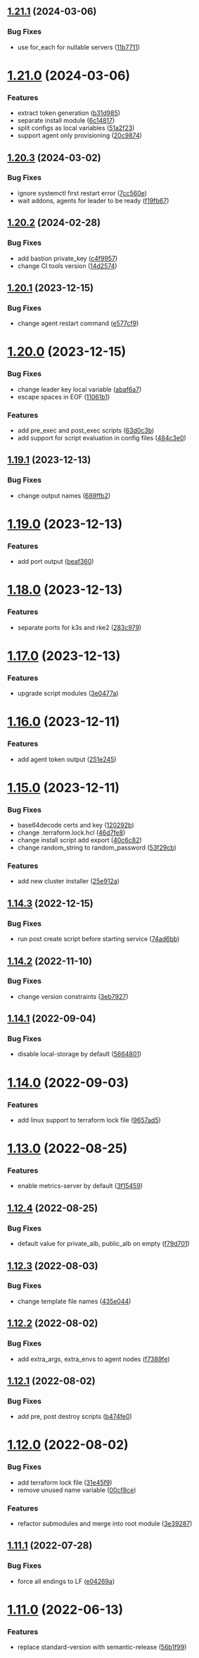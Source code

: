 ## [1.21.1](https://github.com/cktf/terraform-module-rke/compare/1.21.0...1.21.1) (2024-03-06)


### Bug Fixes

* use for_each for nullable servers ([11b7711](https://github.com/cktf/terraform-module-rke/commit/11b7711fe63f1eda12d228bb7584e066fe0ab920))

# [1.21.0](https://github.com/cktf/terraform-module-rke/compare/1.20.3...1.21.0) (2024-03-06)


### Features

* extract token generation ([b31d985](https://github.com/cktf/terraform-module-rke/commit/b31d98530f0b8392183f8ee080d705732462b7fe))
* separate install module ([6c14817](https://github.com/cktf/terraform-module-rke/commit/6c14817949ea3532c83e56f4003e62058a6d80a7))
* split configs as local variables ([51a2f23](https://github.com/cktf/terraform-module-rke/commit/51a2f23ecbf5240bd06126bc5c005e45344443a7))
* support agent only provisioning ([20c9874](https://github.com/cktf/terraform-module-rke/commit/20c98743cdad3e969262b8ef73c7dd695213950b))

## [1.20.3](https://github.com/cktf/terraform-module-rke/compare/1.20.2...1.20.3) (2024-03-02)


### Bug Fixes

* ignore systemctl first restart error ([7cc560e](https://github.com/cktf/terraform-module-rke/commit/7cc560e3a04d04b0b04ef9fa7c0ffe56ae020452))
* wait addons, agents for leader to be ready ([f19fb67](https://github.com/cktf/terraform-module-rke/commit/f19fb67152d63cf00c7faa500d1b38f6fd3afac0))

## [1.20.2](https://github.com/cktf/terraform-module-rke/compare/1.20.1...1.20.2) (2024-02-28)


### Bug Fixes

* add bastion private_key ([c4f9957](https://github.com/cktf/terraform-module-rke/commit/c4f9957becd1924f42362cd53c1cea0289f32d26))
* change CI tools version ([14d2574](https://github.com/cktf/terraform-module-rke/commit/14d257443edc77872716678e3d21d0c69917c5d0))

## [1.20.1](https://github.com/cktf/terraform-module-rke/compare/1.20.0...1.20.1) (2023-12-15)


### Bug Fixes

* change agent restart command ([e577cf9](https://github.com/cktf/terraform-module-rke/commit/e577cf9e95df120df264aba8952e874155fe6755))

# [1.20.0](https://github.com/cktf/terraform-module-rke/compare/1.19.1...1.20.0) (2023-12-15)


### Bug Fixes

* change leader key local variable ([abaf6a7](https://github.com/cktf/terraform-module-rke/commit/abaf6a7e8797196434550d2821e06338beee214a))
* escape spaces in EOF ([11061b1](https://github.com/cktf/terraform-module-rke/commit/11061b15b649b1653f7ba64aaa4f0638207a69a7))


### Features

* add pre_exec and post_exec scripts ([63d0c3b](https://github.com/cktf/terraform-module-rke/commit/63d0c3b9ed85690b784fcb7b980d61f580b2c8c0))
* add support for script evaluation in config files ([484c3e0](https://github.com/cktf/terraform-module-rke/commit/484c3e08fcd4be304f24274fe62053db0bde2946))

## [1.19.1](https://github.com/cktf/terraform-module-rke/compare/1.19.0...1.19.1) (2023-12-13)


### Bug Fixes

* change output names ([689ffb2](https://github.com/cktf/terraform-module-rke/commit/689ffb20dd080a4e8c80a7a83f05ba8b72a48fcc))

# [1.19.0](https://github.com/cktf/terraform-module-rke/compare/1.18.0...1.19.0) (2023-12-13)


### Features

* add port output ([beaf360](https://github.com/cktf/terraform-module-rke/commit/beaf360dbaf821ff731359f68ee3729a5104a8f2))

# [1.18.0](https://github.com/cktf/terraform-module-rke/compare/1.17.0...1.18.0) (2023-12-13)


### Features

* separate ports for k3s and rke2 ([283c979](https://github.com/cktf/terraform-module-rke/commit/283c979cd6622eebc9f57f5bed82cd81359d4fa1))

# [1.17.0](https://github.com/cktf/terraform-module-rke/compare/1.16.0...1.17.0) (2023-12-13)


### Features

* upgrade script modules ([3e0477a](https://github.com/cktf/terraform-module-rke/commit/3e0477a289fc3050d5904810bd33fca9e16dcae5))

# [1.16.0](https://github.com/cktf/terraform-module-rke/compare/1.15.0...1.16.0) (2023-12-11)


### Features

* add agent token output ([251e245](https://github.com/cktf/terraform-module-rke/commit/251e245437cfdcc02991a899b65a21776d21d67d))

# [1.15.0](https://github.com/cktf/terraform-module-rke/compare/1.14.3...1.15.0) (2023-12-11)


### Bug Fixes

* base64decode certs and key ([120292b](https://github.com/cktf/terraform-module-rke/commit/120292b793c4201cf9128568d709759a698a28ad))
* change .terraform.lock.hcl ([46d7fe8](https://github.com/cktf/terraform-module-rke/commit/46d7fe8e6e0e60e203b48534e4d8ef7039ddae66))
* change install script add export ([40c6c82](https://github.com/cktf/terraform-module-rke/commit/40c6c82914d1949b827e0550109f42cf8ac7f1e3))
* change random_string to random_password ([53f29cb](https://github.com/cktf/terraform-module-rke/commit/53f29cbfb7a122620e1465d47aaff90371bb736a))


### Features

* add new cluster installer ([25e912a](https://github.com/cktf/terraform-module-rke/commit/25e912a5c55edc306b6b9b5b6584d87cc2e28759))

## [1.14.3](https://github.com/cktf/terraform-module-rke/compare/1.14.2...1.14.3) (2022-12-15)


### Bug Fixes

* run post create script before starting service ([74ad6bb](https://github.com/cktf/terraform-module-rke/commit/74ad6bbb6b3a36e4f9a34bf854d28b8db9378b3f))

## [1.14.2](https://github.com/cktf/terraform-module-rke/compare/1.14.1...1.14.2) (2022-11-10)


### Bug Fixes

* change version constraints ([3eb7927](https://github.com/cktf/terraform-module-rke/commit/3eb7927c34425ff93b3b3c1257d7ac24e43e2979))

## [1.14.1](https://github.com/cktf/terraform-module-rke/compare/1.14.0...1.14.1) (2022-09-04)


### Bug Fixes

* disable local-storage by default ([5664801](https://github.com/cktf/terraform-module-rke/commit/566480120836267edb8d9bcbdac25e6da1a84847))

# [1.14.0](https://github.com/cktf/terraform-module-rke/compare/1.13.0...1.14.0) (2022-09-03)


### Features

* add linux support to terraform lock file ([9657ad5](https://github.com/cktf/terraform-module-rke/commit/9657ad5f910d2c661f6338585be7e3652095285a))

# [1.13.0](https://github.com/cktf/terraform-module-rke/compare/1.12.4...1.13.0) (2022-08-25)


### Features

* enable metrics-server by default ([3f15459](https://github.com/cktf/terraform-module-rke/commit/3f15459267821ed2e0b20041d5389ed0c0bb2cac))

## [1.12.4](https://github.com/cktf/terraform-module-rke/compare/1.12.3...1.12.4) (2022-08-25)


### Bug Fixes

* default value for private_alb, public_alb on empty ([f79d701](https://github.com/cktf/terraform-module-rke/commit/f79d701054ba00ba6f58f80a5a642d7842e101b1))

## [1.12.3](https://github.com/cktf/terraform-module-rke/compare/1.12.2...1.12.3) (2022-08-03)


### Bug Fixes

* change template file names ([435e044](https://github.com/cktf/terraform-module-rke/commit/435e044ec7186169a759ec559f0d5f8bf9764e39))

## [1.12.2](https://github.com/cktf/terraform-module-rke/compare/1.12.1...1.12.2) (2022-08-02)


### Bug Fixes

* add extra_args, extra_envs to agent nodes ([f7389fe](https://github.com/cktf/terraform-module-rke/commit/f7389fe22e5efc706422e8b3c12ddc2d079e2a73))

## [1.12.1](https://github.com/cktf/terraform-module-rke/compare/1.12.0...1.12.1) (2022-08-02)


### Bug Fixes

* add pre, post destroy scripts ([b474fe0](https://github.com/cktf/terraform-module-rke/commit/b474fe078c26439786d77b9e199f82f99cbc2262))

# [1.12.0](https://github.com/cktf/terraform-module-rke/compare/1.11.1...1.12.0) (2022-08-02)


### Bug Fixes

* add terraform lock file ([31e45f9](https://github.com/cktf/terraform-module-rke/commit/31e45f99f933f1ca9875f26b75919714c434a9ab))
* remove unused name variable ([00cf8ce](https://github.com/cktf/terraform-module-rke/commit/00cf8ce3df12337d4ed2898cc85dcba689bc1606))


### Features

* refactor submodules and merge into root module ([3e39287](https://github.com/cktf/terraform-module-rke/commit/3e39287eb5bcc89bfea5b226cd1ac1885471c1c3))

## [1.11.1](https://github.com/cktf/terraform-module-rke/compare/1.11.0...1.11.1) (2022-07-28)


### Bug Fixes

* force all endings to LF ([e04269a](https://github.com/cktf/terraform-module-rke/commit/e04269afe25cb5d52426736492275d656b44d247))

# [1.11.0](https://github.com/cktf/terraform-module-rke/compare/1.10.2...1.11.0) (2022-06-13)


### Features

* replace standard-version with semantic-release ([56b1f99](https://github.com/cktf/terraform-module-rke/commit/56b1f99de6e92f9dff48402fafa0701db7581855))
